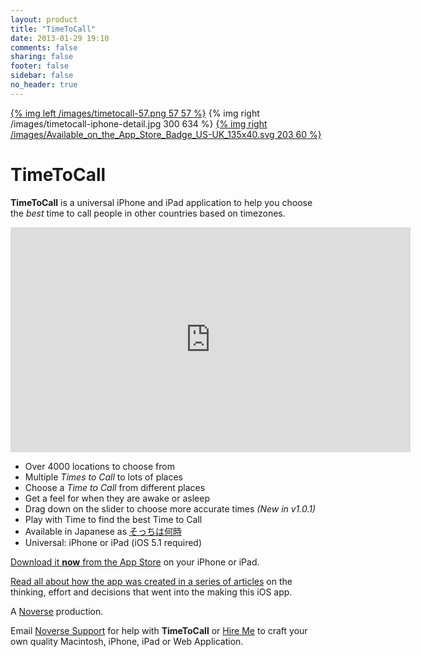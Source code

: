 ```yaml
---
layout: product
title: "TimeToCall"
date: 2013-01-29 19:10
comments: false
sharing: false
footer: false
sidebar: false
no_header: true
---
```

[{% img left /images/timetocall-57.png 57 57 %}](https://itunes.apple.com/us/app/timetocall/id596429979?ls=1&mt=8)
{% img right /images/timetocall-iphone-detail.jpg 300 634 %}
[{% img right /images/Available_on_the_App_Store_Badge_US-UK_135x40.svg 203 60 %}](https://itunes.apple.com/us/app/timetocall/id596429979?ls=1&mt=8)


# TimeToCall

**TimeToCall** is a universal iPhone and iPad application to help you choose the *best* time to call people in other countries based on timezones.

<p class="black-frame"><iframe width="640" height="360" src="http://www.youtube.com/embed/84EvUGKoTyQ?rel=0" frameborder="0" allowfullscreen></iframe></p>

* Over 4000 locations to choose from
* Multiple *Times to Call* to lots of places
* Choose a *Time to Call* from different places
* Get a feel for when they are awake or asleep
* Drag down on the slider to choose more accurate times *(New in v1.0.1)*
* Play with Time to find the best Time to Call
* Available in Japanese as [そっちは何時](https://itunes.apple.com/jp/app/timetocall/id596429979?mt=8)
* Universal: iPhone or iPad (iOS 5.1 required)

[Download it **now** from the App Store](https://itunes.apple.com/us/app/timetocall/id596429979?ls=1&mt=8) on your iPhone or iPad.

[Read all about how the app was created in a series of articles](http://www.hiltmon.com/blog/categories/timetocall/) on the thinking, effort and decisions that went into the making this iOS app.

A [Noverse](http://www.noverse.com) production.

Email [Noverse Support](mailto:support@noverse.com) for help with **TimeToCall** or [Hire Me](http://www.noverse.com/hire-us/) to craft your own quality Macintosh, iPhone, iPad or Web Application.
